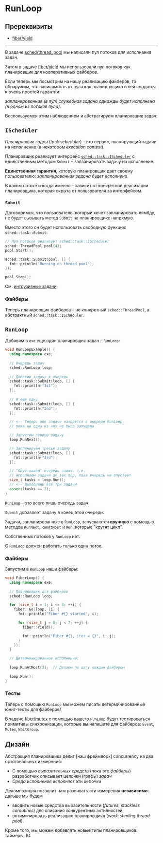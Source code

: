 # RunLoop

## Пререквизиты

- [fiber/yield](/tasks/fiber/yield)

---

В задаче [sched/thread_pool](/tasks/sched/thread_pool) мы написали пул потоков для исполнения задач.

Затем в задаче [fiber/yield](/tasks/fiber/yield) мы использовали пул потоков как планировщик для кооперативных файберов.

Если теперь мы посмотрим на нашу реализацию файберов, то обнаружим, что зависимость от пула как планировщика в ней сводится к очень простой гарантии: 

_запланированная (в пул) служебная задача однажды будет исполнена (в одном из потоков пула)_. 

Воспользуемся этим наблюдением и абстрагируем планировщик задач: 

## `IScheduler`

_Планировщик задач_ (_task scheduler_) – это сервис, планирующий задачи на исполнение (в некотором _execution context_).
 
Планировщик реализует интерфейс [`sched::task::IScheduler`](exe/sched/task/scheduler.hpp) с единственным методом `Submit` – запланировать задачу на исполнение.

**Единственная гарантия**, которую планировщик дает своему пользователю: _запланированная задача будет исполнена_.

В каком потоке и когда именно – зависит от конкретной реализации планировщика, которая скрыта от пользователя за интерфейсом.

### `Submit`

Договоримся, что пользователь, который хочет запланировать лямбду, не будет вызывать метод `Submit` на планировщике напрямую. 

Вместо этого он будет использовать свободную функцию `sched::task::Submit`:

```cpp
// Пул потоков реализует sched::task::IScheduler
sched::ThreadPool pool{4};
pool.Start();

sched::task::Submit(pool, [] {
  fmt::println("Running on thread pool");
});

pool.Stop();
```

См. [интрузивные задачи](/tasks/sched/intrusive).

### Файберы

Теперь планировщик файберов – не конкретный `sched::ThreadPool`, а абстрактный `sched::task::IScheduler`.

## `RunLoop`

Добавим в `exe` еще один планировщик задач – `RunLoop`:

```cpp
void RunLoopExample() {
  using namespace exe;
  
  // Очередь задач
  sched::RunLoop loop;
  
  // Добавим задачу в очередь
  sched::task::Submit(loop, [] {
    fmt::println("1st");
  });
  
  // И еще одну
  sched::task::Submit(loop, [] {
    fmt::println("2nd");
  });

  // <-- Теперь обе задачи находятся в очереди RunLoop,
  // пока ни одна из них не была запущена

  // Запустим первую задачу
  loop.RunNext();

  // Запланируем третью задачу
  sched::task::Submit(loop, [] {
    fmt::println("3rd");
  });

  // "Опустошаем" очередь задач, т.е.
  // исполняем задачи до тех пор, пока очередь не опустеет
  size_t tasks = loop.Run();
  // <-- Выполнены все три задачи
  assert(tasks == 2);
}
```

[`RunLoop`](exe/sched/run_loop.hpp) – это всего лишь очередь задач.

`Submit` добавляет задачу в конец этой очереди.

Задачи, запланированные в `RunLoop`, запускаются **вручную** с помощью методов `RunNext`, `RunAtMost` и `Run`, которые "крутят цикл".

Собственных потоков у `RunLoop` нет.

С `RunLoop` должен работать только один поток.

### Файберы

Запустим в `RunLoop` наши файберы:

```cpp
void FiberLoop() {
  using namespace exe;
  
  // Планировщик для файберов
  sched::RunLoop loop;

  for (size_t i = 1; i <= 3; ++i) {
    fiber::Go(loop, [i] {
      fmt::println("Fiber #{} started", i);

      for (size_t j = 0; j < 7; ++j) {
        fiber::Yield();

        fmt::println("Fiber #{}, iter = {}", i, j);
      }
    });
  }

  // Детерминированное исполнение:
  
  loop.RunAtMost(3);  // Делаем по шагу каждым файбером
  
  loop.Run();
}
```

### Тесты

Теперь с помощью `RunLoop` мы можем писать детерминированные юнит-тесты для файберов!

В задаче [fiber/mutex](/tasks/fiber/mutex) с помощью вашего `RunLoop` будут тестироваться примитивы синхронизации, которые вы напишите для файберов: `Event`, `Mutex`, `WaitGroup`.


## Дизайн

Абстракция планировщика делит [наш фреймворк] concurrency на два ортогональных измерения:

- С помощью _выразительных средств_ (пока это _файберы_) разработчик описывает цепочки (графы) _задач_
- _Среда исполнения_ _исполняет_ эти цепочки

Декомпозиция позволит нам развивать эти измерения **независимо**: дальше мы будем

- вводить новые средства выразительности (_futures_, _stackless coroutines_) для описания конкурентных активностей,
- оптимизировать реализацию планировщика (_work-stealing thread pool_).

Кроме того, мы можем добавлять новые типы планировщиков: таймеры, IO.